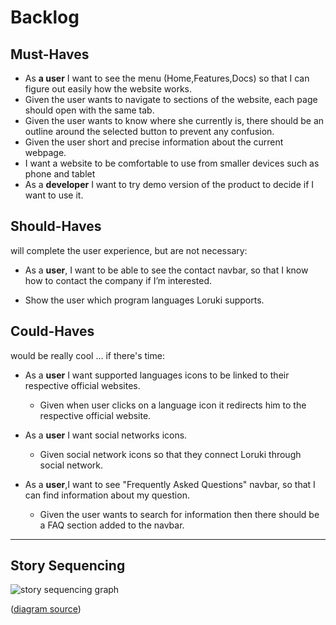 
# Backlog

## Must-Haves

- As **a user** I want to see the menu (Home,Features,Docs) so that I can figure out easily how the website works.
- Given the user wants to navigate to sections of the website, each page should open with the same tab.
- Given the user wants to know where she currently is, there should be an outline around the selected button to prevent any confusion.
- Given the user short and precise information about the current webpage.
- I want a website to be comfortable to use from smaller devices such as phone and tablet
- As a **developer** I want to try demo version of the product to decide if I want to use it.

<!--
- **user story name**: As a [type of user] I want to [do something] so that [I achieve some goal]
  - Given [context] when [a specific action is performed] then [a set of consequences should occur]
  - ...
-->

## Should-Haves

will complete the user experience, but are not necessary:

- As a **user**, I want to be able to see the contact navbar, so that I know how to contact the company if I’m interested.

- Show the user which program languages Loruki supports.

<!--
- **user story name**: As a [type of user] I want to [do something] so that [I achieve some goal]
  - Given [context] when [a specific action is performed] then [a set of consequences should occur]

-->

## Could-Haves

would be really cool ... if there's time:

- As a **user** I want supported languages icons to be linked to their respective official websites.

  - Given when user clicks on a language icon it redirects him to the respective official website.

- As a **user** I want social networks icons.

  - Given social network icons so that they connect Loruki through social network.

- As a **user**,I want to see "Frequently Asked Questions" navbar, so that I can find information about my question.
  - Given the user wants to search for information then there should be a FAQ section added to the navbar.

<!--- **user story name**: As a [type of user] I want to [do something] so that [I achieve some goal]
  - Given [context] when [a specific action is performed] then [a set of consequences should occur]
  - ...
- ...
-->

---

## Story Sequencing

![story sequencing graph](https://github.com/HackYourFutureBelgium/incremental-development/blob/master/planning-and-collaborating/example-all-about-trees/planning/story-sequencing-graph.svg)

([diagram source](https://excalidraw.com/#json=5492536709742592,eehelCbxb4yj2n5D3cTn1g))
